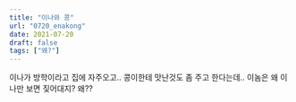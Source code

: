 ```yaml
---
title: "이나와 콩"
url: "0720_enakong"
date: 2021-07-20
draft: false
tags: ["왜?"]
---
```

이나가 방학이라고 집에 자주오고.. 콩이한테 맛난것도 좀 주고 한다는데.. 이놈은 왜 이나만 보면 짖어대지? 왜??
